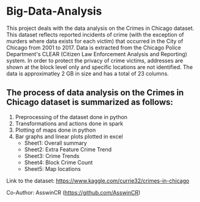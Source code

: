 # Big-Data-Analysis

This project deals with the data analysis on the Crimes in Chicago dataset. This dataset reflects reported incidents of crime (with the exception of murders where data exists for each victim) that occurred in the City of Chicago from 2001 to 2017. Data is extracted from the Chicago Police Department's CLEAR (Citizen Law Enforcement Analysis and Reporting) system. In order to protect the privacy of crime victims, addresses are shown at the block level only and specific locations are not identified. The data is approximatley 2 GB in size and has a total of 23 columns.

## The process of data analysis on the Crimes in Chicago dataset is summarized as follows:
1. Preprocessing of the dataset done in python 
3. Transformations and actions done in spark
4. Plotting of maps done in python 
5. Bar graphs and linear plots plotted in excel
   - Sheet1: Overall summary
   - Sheet2: Extra Feature Crime Trend
   - Sheet3: Crime Trends
   - Sheet4: Block Crime Count
   - Sheet5: Map locations

Link to the dataset: https://www.kaggle.com/currie32/crimes-in-chicago 

Co-Author: AsswinCR (https://github.com/AsswinCR)

